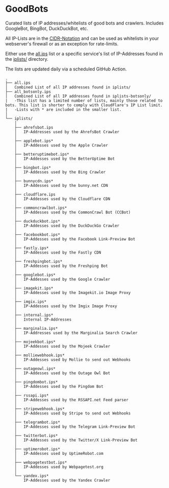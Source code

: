 # GoodBots
Curated lists of IP addresses/whitelists of good bots and crawlers. Includes GoogleBot, BingBot, DuckDuckBot, etc.

All IP-Lists are in the [CIDR-Notation](https://en.wikipedia.org/wiki/Classless_Inter-Domain_Routing) and can be used as whitelists in your webserver's firewall or as an exception for rate-limits.

Either use the [all.ips](all.ips) list or a specific service's list of IP-Addresses found in the [iplists/](iplists/) directory.

The lists are updated daily via a scheduled GitHub Action.
<!-- TODO: Better Readme -->
  
```
.
├── all.ips 
│   Combined List of all IP addresses found in iplists/
├── all_botsonly.ips 
│   Combined List of all IP addresses found in iplists-botsonly/
|   -This list has a limited number of lists, mainly those related to bots. This list is shorter to comply with CloudFlare's IP List limit.
|   -Lists with * are included in the smaller list.  
│
└── iplists/
    │
    ├── ahrefsbot.ips
    │   IP-Addresses used by the AhrefsBot Crawler
    │   
    ├── applebot.ips*
    │   IP-Addesses used by the Apple Crawler
    │   
    ├── betteruptimebot.ips*
    │   IP-Addesses used by the BetterUptime Bot
    │   
    ├── bingbot.ips*
    │   IP-Addesses used by the Bing Crawler
    │   
    ├── bunnycdn.ips*
    │   IP-Addesses used by the bunny.net CDN
    │   
    ├── cloudflare.ips
    │   IP-Addesses used by the Cloudflare CDN
    │   
    ├── commoncrawlbot.ips*
    │   IP-Addesses used by the CommonCrawl Bot (CCBot)
    │   
    ├── duckduckbot.ips*
    │   IP-Addesses used by the DuckDuckGo Crawler
    │   
    ├── facebookbot.ips*
    │   IP-Addesses used by the Facebook Link-Preview Bot
    │   
    ├── fastly.ips*
    │   IP-Addesses used by the Fastly CDN
    │   
    ├── freshpingbot.ips*
    │   IP-Addesses used by the Freshping Bot
    │   
    ├── googlebot.ips*
    │   IP-Addesses used by the Google Crawler
    │   
    ├── imagekit.ips*
    │   IP-Addesses used by the Imagekit.io Image Proxy
    │   
    ├── imgix.ips*
    │   IP-Addesses used by the Imgix Image Proxy
    │   
    ├── internal.ips*
    │   Internal IP-Addresses
    │   
    ├── marginalia.ips*
    │   IP-Addresses used by the Marginalia Search Crawler
    │   
    ├── mojeekbot.ips*
    │   IP-Addesses used by the Mojeek Crawler
    │   
    ├── molliewebhook.ips*
    │   IP-Addesses used by Mollie to send out Webhooks
    │   
    ├── outageowl.ips*
    │   IP-Addesses used by the Outage Owl Bot
    │   
    ├── pingdombot.ips*
    │   IP-Addesses used by the Pingdom Bot
    │   
    ├── rssapi.ips*
    │   IP-Addesses used by the RSSAPI.net Feed parser
    │   
    ├── stripewebhook.ips*
    │   IP-Addesses used by Stripe to send out Webhooks
    │   
    ├── telegrambot.ips*
    │   IP-Addesses used by the Telegram Link-Preview Bot
    │   
    ├── twitterbot.ips*
    │   IP-Addesses used by the Twitter/X Link-Preview Bot
    │
    ├── uptimerobot.ips*
    │   IP-Addesses used by UptimeRobot.com
    │
    ├── webpagetestbot.ips*
    │   IP-Addesses used by Webpagetest.org
    │
    └── yandex.ips* 
        IP-Addesses used by the Yandex Crawler
        
```
